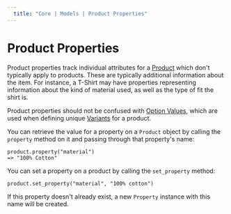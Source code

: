 ```yaml
---
  title: "Core | Models | Product Properties"
---
```


# Product Properties

Product properties track individual attributes for a
[Product](/developer/core/models/product) which don't typically apply to
products. These are typically additional information about the item. For
instance, a T-Shirt may have properties representing information about the kind
of material used, as well as the type of fit the shirt is.

Product properties should not be confused with [Option
Values](/developer/core/models/option_values), which are used when defining
unique [Variants](/developer/core/models/variants) for a product.

You can retrieve the value for a property on a `Product` object by calling the
`property` method on it and passing through that property's name:

    product.property("material")
    => "100% Cotton"

You can set a property on a product by calling the `set_property` method:

    product.set_property("material", "100% cotton")

If this property doesn't already exist, a new `Property` instance with this name
will be created.
